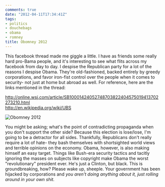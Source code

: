 ```yaml
---
comments: true
date: "2012-04-11T17:34:41Z"
tags:
- politics
- douchebags
- obama
- romney
title: Obomney 2012
---
```


This facebook thread made me giggle a little. I have as friends some really
hard pro-Bama people, and it's interesting to see what flits across my facebook
from day to day. I despise the Republican party for a lot of the reasons I
despise Obama. They're old-fashioned, backed entirely by greedy corporations,
and favor iron-fist control over the people when it comes to security- not just
at home but abroad as well. For reference, here are the links mentioned in the
thread:

<http://online.wsj.com/article/SB10001424052748703822404575019413702273210.html>  
<http://en.wikipedia.org/wiki/UBS>  

![Obomney 2012](/img/2012/obomney.jpg)

You might be asking; what's the point of contradicting propaganda when you don't
support the other side? Because this election is lose/lose, I'm going to be a
detractor for all sides. Thankfully, Republicans don't really require a lot of
hate- they bash themselves with shortsighted world views and terrible opinions
on the economy. Obama, however, is also making himself an easy target. Things
like Bush-era security tactics and tacitly ignoring the masses on subjects like
copyright make Obama the worst "revolutionary" president ever. He's just a
Clinton, but black. This is groundbreaking, how? Please wake up, sheeple. Your
government has been hijacked by corporations and *you aren't doing anything
about it, just rolling around in your own shit.*
